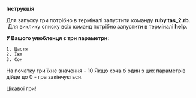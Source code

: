 __Інструкція__

Для запуску гри потрібно в терміналі запустити команду __ruby tas_2.rb__.
 Для виклику списку всіх команд потрібно запустити в терміналі __help__.

__У Вашого улюбленця є три параметри:__

    1. Щастя
    2. Їжа
    3. Сон

На початку гри їхнє значення - 10 Якщо хоча б один з цих параметрів дійде до 0 - гра закінчується.

Цікавої гри!
